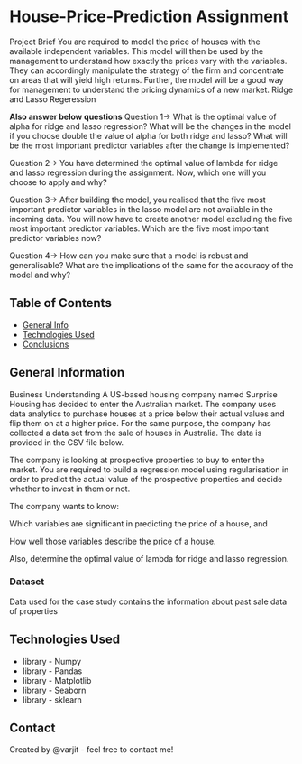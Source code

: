 # House-Price-Prediction Assignment 
Project Brief
You are required to model the price of houses with the available independent variables. This model will then be used by the management to understand how exactly the prices vary with the variables. They can accordingly manipulate the strategy of the firm and concentrate on areas that will yield high returns. Further, the model will be a good way for management to understand the pricing dynamics of a new market. Ridge and Lasso Regeression

**Also answer below questions**
Question 1->
What is the optimal value of alpha for ridge and lasso regression? What will be the changes in the model if you choose double the value of alpha for both ridge and lasso? What will be the most important predictor variables after the change is implemented?

Question 2->
You have determined the optimal value of lambda for ridge and lasso regression during the assignment. Now, which one will you choose to apply and why?

Question 3->
After building the model, you realised that the five most important predictor variables in the lasso model are not available in the incoming data. You will now have to create another model excluding the five most important predictor variables. Which are the five most important predictor variables now?

Question 4->
How can you make sure that a model is robust and generalisable? What are the implications of the same for the accuracy of the model and why?

## Table of Contents
* [General Info](#general-information)
* [Technologies Used](#technologies-used)
* [Conclusions](#conclusions)

<!-- You can include any other section that is pertinent to your problem -->
## General Information
Business Understanding
A US-based housing company named Surprise Housing has decided to enter the Australian market. The company uses data analytics to purchase houses at a price below their actual values and flip them on at a higher price. For the same purpose, the company has collected a data set from the sale of houses in Australia. The data is provided in the CSV file below.

The company is looking at prospective properties to buy to enter the market. You are required to build a regression model using regularisation in order to predict the actual value of the prospective properties and decide whether to invest in them or not.

The company wants to know:

Which variables are significant in predicting the price of a house, and

How well those variables describe the price of a house.

Also, determine the optimal value of lambda for ridge and lasso regression.


### Dataset
Data used for the case study contains the information about past sale data of properties

## Technologies Used
- library - Numpy
- library - Pandas
- library - Matplotlib
- library - Seaborn
- library - sklearn

<!-- As the libraries versions keep on changing, it is recommended to mention the version of library used in this project -->

## Contact
Created by @varjit - feel free to contact me!


<!-- Optional -->
<!-- ## License -->
<!-- This project is open source and available under the [... License](). -->

<!-- You don't have to include all sections - just the one's relevant to your project -->
